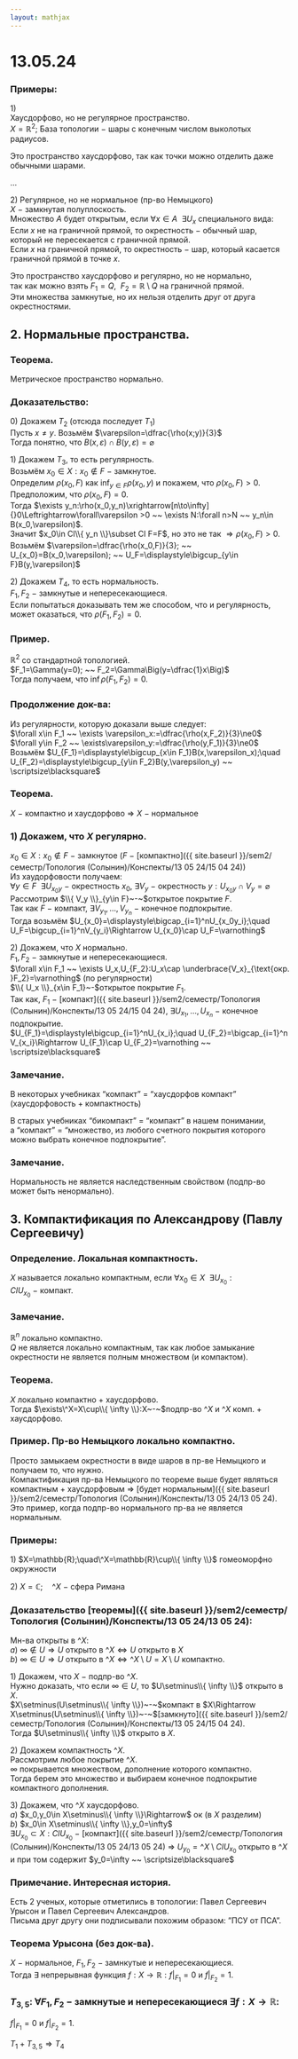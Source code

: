 ```yaml
---  
layout: mathjax  
---  
```

  
# 13.05.24  
  
### Примеры:  
$1)$  
 Хаусдорфово, но не регулярное пространство.  
$X=\mathbb{R}^2;$ База топологии $-$ шары с конечным числом выколотых радиусов.  
  
Это пространство хаусдорфово, так как точки можно отделить даже обычными шарами.  
  
…  
  
$2)$ Регулярное, но не нормальное (пр-во Немыцкого)  
$X~-~$замкнутая полуплоскость.  
Множество $A$ будет открытым, если $\forall x\in A ~~ \exists U_x$ специального вида:  
Если $x$ не на граничной прямой, то окрестность $-$ обычный шар, который не пересекается с граничной прямой.  
Если $x$ на граничной прямой, то окрестность $-$ шар, который касается граничной прямой в точке $x$.  
  
Это пространство хаусдорфово и регулярно, но не нормально,  
так как можно взять $F_1=Q, ~~ F_2=\mathbb{R}\setminus Q$ на граничной прямой.  
Эти множества замкнутые, но их нельзя отделить друг от друга окрестностями.  
  
## $2.$ Нормальные пространства.  
  
### Теорема.  
Метрическое пространство нормально.  
  
### Доказательство:  
$0)$ Докажем $T_2$ (отсюда последует $T_1$)  
Пусть $x\ne y$. Возьмём $\varepsilon=\dfrac{\rho(x;y)}{3}$  
Тогда понятно, что $B(x,\varepsilon)\cap B(y,\varepsilon)=\varnothing$  
  
$1)$ Докажем $T_3$, то есть регулярность.  
Возьмём $x_0\in X:x_0\notin F~-~$замкнутое.  
Определим $\rho(x_0, F)$ как $\displaystyle\inf_{y\in F}\rho(x_0,y)$ и покажем, что $\rho(x_0, F)>0$.  
Предположим, что $\rho(x_0,F)=0$.  
Тогда $\exists y_n:\rho(x_0,y_n)\xrightarrow[n\to\infty]{}0\Leftrightarrow\forall\varepsilon >0 ~~ \exists N:\forall n>N ~~ y_n\in B(x_0,\varepsilon)$.  
Значит $x_0\in Cl\\{ y_n \\}\subset Cl F=F$, но это не так $\Rightarrow \rho(x_0,F)>0$.  
Возьмём $\varepsilon=\dfrac{\rho(x_0,F)}{3}; ~~ U_{x_0}=B(x_0,\varepsilon); ~~ U_F=\displaystyle\bigcup_{y\in F}B(y,\varepsilon)$  
  
$2)$ Докажем $T_4$, то есть нормальность.  
$F_1,F_2~-~$замкнутые и непересекающиеся.  
Если попытаться доказывать тем же способом, что и регулярность, может оказаться, что $\rho(F_1,F_2)=0$.  
  
### Пример.  
$\mathbb{R}^2$ со стандартной топологией.  
$F_1=\Gamma(y=0); ~~ F_2=\Gamma\Big(y=\dfrac{1}x\Big)$  
Тогда получаем, что $\inf\rho(F_1,F_2)=0$.  
  
### Продолжение док-ва:  
Из регулярности, которую доказали выше следует:  
$\forall x\in F_1 ~~ \exists \varepsilon_x:=\dfrac{\rho(x,F_2)}{3}\ne0$  
$\forall y\in F_2 ~~ \exists\varepsilon_y:=\dfrac{\rho(y,F_1)}{3}\ne0$  
Возьмём $U_{F_1}=\displaystyle\bigcup_{x\in F_1}B(x,\varepsilon_x);\quad U_{F_2}=\displaystyle\bigcup_{y\in F_2}B(y,\varepsilon_y) ~~ \scriptsize\blacksquare$  
  
### Теорема.  
$X~-~$компактно и хаусдорфово $\Rightarrow$ $X~-~$нормальное  
  
### $1)$ Докажем, что $X$ регулярно.  
$x_0\in X:x_0\notin F~-~$замкнутое $(F~-~$[компактно]({{ site.baseurl }}/sem2/семестр/Топология (Солынин)/Конспекты/13 05 24/15 04 24)$)$  
Из хаудорфовости получаем:  
$\forall y\in F ~~ \exists U_{x_0y}~-~$окрестность $x_0$, $\exists V_y~-~$окрестность $y:U_{x_0y}\cap V_y=\varnothing$  
Рассмотрим $\\{ V_y \\}_{y\in F}~-~$открытое покрытие $F$.  
Так как $F~-~$компакт, $\exists V_{y_1},\dots,V_{y_n}~-~$конечное подпокрытие.  
Тогда возьмём $U_{x_0}=\displaystyle\bigcap_{i=1}^nU_{x_0y_i};\quad U_F=\bigcup_{i=1}^nV_{y_i}\Rightarrow U_{x_0}\cap U_F=\varnothing$  
  
$2)$ Докажем, что $X$ нормально.  
$F_1,F_2~-~$замкнутые и непересекающиеся.  
$\forall x\in F_1 ~~ \exists U_x,U_{F_2}:U_x\cap \underbrace{V_x}_{\text{окр. }F_2}=\varnothing$ (по регулярности)  
$\\{ U_x \\}_{x\in F_1}~-$открытое покрытие $F_1$.  
Так как, $F_1~-~$[компакт]({{ site.baseurl }}/sem2/семестр/Топология (Солынин)/Конспекты/13 05 24/15 04 24), $\exists U_{x_1},\dots,U_{x_n}~-~$конечное подпокрытие.  
$U_{F_1}=\displaystyle\bigcup_{i=1}^nU_{x_i};\quad U_{F_2}=\bigcap_{i=1}^n V_{x_i}\Rightarrow U_{F_1}\cap U_{F_2}=\varnothing ~~ \scriptsize\blacksquare$  
  
### Замечание.  
В некоторых учебниках “компакт” = “хаусдорфов компакт” (хаусдорфовость + компактность)  
  
В старых учебниках “бикомпакт” = “компакт” в нашем понимании,  
а “компакт” = “множество, из любого счетного покрытия которого можно выбрать конечное подпокрытие”.  
  
### Замечание.  
Нормальность не является наследственным свойством (подпр-во может быть ненормально).  
  
## 3. Компактификация по Александрову (Павлу Сергеевичу)  
  
### Определение. Локальная компактность.  
$X$ называется локально компактным, если $\forall x_0\in X ~~ \exists U_{x_0}:ClU_{x_0}~-~$компакт.  
  
### Замечание.  
$\mathbb{R}^n$ локально компактно.  
$Q$ не является локально компактным, так как любое замыкание окрестности не является полным множеством (и компактом).  
  
### Теорема.  
$X$ локально компактно + хаусдорфово.  
Тогда $\exists\^X=X\cup\\{ \infty \\}:X~-~$подпр-во $\^X$ и $\^X$ комп. + хаусдорфово.  
  
### Пример. Пр-во Немыцкого локально компактно.  
Просто замыкаем окрестности в виде шаров в пр-ве Немыцкого и получаем то, что нужно.  
Компактификация пр-ва Немыцкого по теореме выше будет являться компактным + хаусдорфовым $\Rightarrow$ [будет нормальным]({{ site.baseurl }}/sem2/семестр/Топология (Солынин)/Конспекты/13 05 24/13 05 24).  
Это пример, когда подпр-во нормального пр-ва не является нормальным.  
  
### Примеры:  
$1)$ $X=\mathbb{R};\quad\^X=\mathbb{R}\cup\\{ \infty \\}$ гомеоморфно окружности  
  
$2)$ $X=\mathbb{C};\quad \^X~-~$сфера Римана  
  
### Доказательство [теоремы]({{ site.baseurl }}/sem2/семестр/Топология (Солынин)/Конспекты/13 05 24/13 05 24):  
Мн-ва открыты в $\^X$:  
$a)$ $\infty\notin U\Rightarrow U$ открыто в $\^X\Leftrightarrow U$ открыто в $X$  
$b)~\infty\in U\Rightarrow U$ открыто в $\^X\Leftrightarrow\^X\setminus U=X\setminus U$ компактно.  
  
$1)$ Докажем, что $X~-~$подпр-во $\^X$.  
Нужно доказать, что если $\infty\in U$, то $U\setminus\\{ \infty \\}$ открыто в $X$.  
$X\setminus(U\setminus\\{ \infty \\})~-~$компакт в $X\Rightarrow X\setminus(U\setminus\\{ \infty \\})~-~$[замкнуто]({{ site.baseurl }}/sem2/семестр/Топология (Солынин)/Конспекты/13 05 24/15 04 24).  
Тогда $U\setminus\\{ \infty \\}$ открыто в $X$.  
  
$2)$ Докажем компактность $\^X$.  
Рассмотрим любое покрытие $\^X$.  
$\infty$  покрывается множеством, дополнение которого компактно.  
Тогда берем это множество и выбираем конечное подпокрытие компактного дополнения.  
  
$3)$ Докажем, что $\^X$ хаусдорфово.  
$a)$ $x_0,y_0\in X\setminus\\{ \infty \\}\Rightarrow$ ок  (в $X$ разделим)  
$b)$ $x_0\in X\setminus\\{ \infty \\},y_0=\infty$  
$\exists U_{x_0}\subset X:ClU_{x_0}~-~$[компакт]({{ site.baseurl }}/sem2/семестр/Топология (Солынин)/Конспекты/13 05 24/13 05 24) $\Rightarrow$ $U_{y_0}=\^X\setminus{ClU_{x_0} }$ открыто в $\^X$  
и при том содержит $y_0=\infty ~~ \scriptsize\blacksquare$  
  
### Примечание. Интересная история.  
Есть 2 ученых, которые отметились в топологии: Павел Сергеевич Урысон и Павел Сергеевич Александров.  
Письма друг другу они подписывали похожим образом: ”ПСУ от ПСА”.  
  
### Теорема Урысона (без док-ва).  
$X~-~$нормальное, $F_1,F_2~-~$замнкутые и непересекающиеся.  
Тогда $\exists$  непрерывная функция $f:X\to\mathbb{R}:f|_{F_1}=0$ и $f|_{F_2}=1$.  
  
### $T_{3,5}:$ $\forall F_1,F_2~-~$замкнутые и непересекающиеся $\exists f:X\to\mathbb{R}:$  
$f|_{F_1}=0$ и $f|_{F_2}=1$.  
  
$T_1+T_{3,5}\Rightarrow T_4$  
